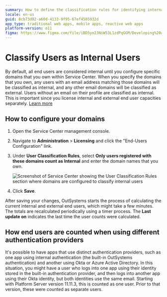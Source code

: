```yaml
---
summary: How to define the classification rules for identifying internal or external users.
locale: en-us
guid: 8cb73d92-a60d-4133-9f95-67ef4505932d
app_type: traditional web apps, mobile apps, reactive web apps
platform-version: o11
figma: https://www.figma.com/file/iBD5yo23NiW53L1zdPqGGM/Developing%20an%20Application?node-id=280:47
---
```


# Classify Users as Internal Users

By default, all end users are considered internal until you configure specific domains that you own within Service Center. When you specify the domains that you own, any users with an email address matching those domains will be classified as internal, and any other email domains will be classified as external. Users without an email on their profile are classified as internal. This is important since you license internal and external end user capacities separately. [Learn more](intro.md)

## How to configure your domains

1. Open the Service Center management console.

1. Navigate to **Administration** > **Licensing** and click the "End-Users Configuration" link.

1. Under **User Classification Rules**, select **Only users registered with these domains count as Internal** and enter the domain names that you own. 

    ![Screenshot of Service Center showing the User Classification Rules section where domains are configured to classify internal users](images/sc-user-classification-rules.png "Service Center User Classification Rules Configuration")

1. Click **Save**.

After saving your changes, OutSystems starts the process of calculating the current internal and external end users, which might take a few minutes. The totals are recalculated periodically using a timer process. The **Last update on** indicates the last time the user counts were calculated.

## How end users are counted when using different authentication providers 

It's possible to have apps that use distinct authentication providers, such as one app using internal authentication (the built-in OutSystems authentication) and another using Okta or Azure Active Directory. In this situation, you might have a user who logs into one app using their identity stored in the built-in authentication provider, and then logs into another app using their Okta identity, but both identities use the same email. Starting with Platform Server version 11.11.3, this is counted as one user. Prior to that version, these were counted as separate users.
